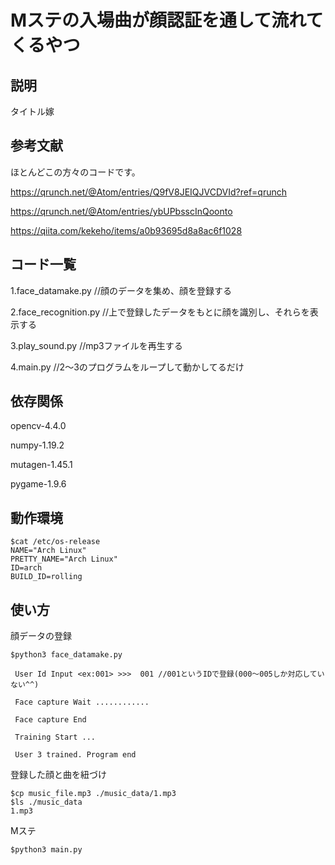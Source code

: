 # Mステの入場曲が顔認証を通して流れてくるやつ

## 説明
タイトル嫁

## 参考文献
ほとんどこの方々のコードです。

https://qrunch.net/@Atom/entries/Q9fV8JEIQJVCDVId?ref=qrunch

https://qrunch.net/@Atom/entries/ybUPbsscInQoonto

https://qiita.com/kekeho/items/a0b93695d8a8ac6f1028

## コード一覧

1.face_datamake.py //顔のデータを集め、顔を登録する

2.face_recognition.py //上で登録したデータをもとに顔を識別し、それらを表示する

3.play_sound.py //mp3ファイルを再生する

4.main.py //2〜3のプログラムをループして動かしてるだけ

## 依存関係

opencv-4.4.0

numpy-1.19.2

mutagen-1.45.1

pygame-1.9.6

## 動作環境
```
$cat /etc/os-release
NAME="Arch Linux"
PRETTY_NAME="Arch Linux"
ID=arch
BUILD_ID=rolling
```

## 使い方
顔データの登録
```
$python3 face_datamake.py

 User Id Input <ex:001> >>>  001 //001というIDで登録(000〜005しか対応していない^^)

 Face capture Wait ............

 Face capture End

 Training Start ...

 User 3 trained. Program end
 ```
登録した顔と曲を紐づけ
```
$cp music_file.mp3 ./music_data/1.mp3
$ls ./music_data
1.mp3
```
Mステ
```
$python3 main.py
```
